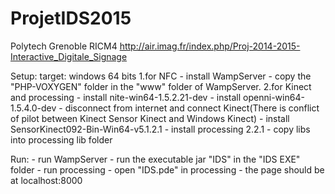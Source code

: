 # ProjetIDS2015
Polytech Grenoble RICM4
http://air.imag.fr/index.php/Proj-2014-2015-Interactive_Digitale_Signage

Setup: target: windows 64 bits
       1.for NFC
       - install WampServer
       - copy the "PHP-VOXYGEN" folder in the "www" folder of WampServer.
       2.for Kinect and processing
       - install nite-win64-1.5.2.21-dev
       - install openni-win64-1.5.4.0-dev
       - disconnect from internet and connect Kinect(There is conflict of pilot between Kinect Sensor Kinect and Windows Kinect)
       - install SensorKinect092-Bin-Win64-v5.1.2.1
       - install processing 2.2.1
       - copy libs into processing lib folder

Run:
       - run WampServer
       - run the executable jar "IDS" in the "IDS EXE" folder
       - run processing
       - open "IDS.pde" in processing
       - the page should be at localhost:8000
